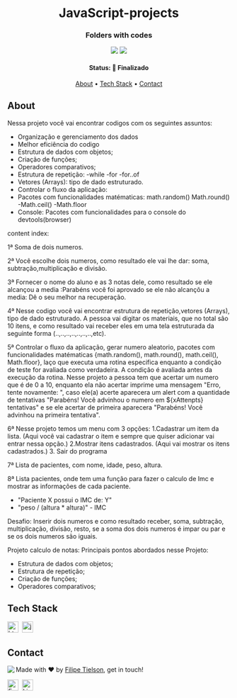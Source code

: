 <h1 align="center">
	JavaScript-projects
</h1>

<h3 align="center">
	Folders with codes
</h3>

<p align="center">
	<img src="https://img.shields.io/badge/PRs-welcome-brightgreen.svg?style=flat-square"/>
	<img src="https://img.shields.io/github/languages/count/Tielson/JavaScript-projects?color=green"/>
</p>

<h4 align="center">
	Status: 🚀 Finalizado
</h4>

<p align="center">
	<a href="#about">About</a> •
	<a href="#tech-stack">Tech Stack</a> •
	<a href="#contact">Contact</a> 
</p>

## About
Nessa projeto você vai encontrar codigos com os seguintes assuntos:

- Organização e gerenciamento dos dados
- Melhor eficiência do codigo
- Estrutura de dados com objetos;
- Criação de funções;
- Operadores comparativos;
- Estrutura de repetição:
   -while
   -for
   -for..of
- Vetores (Arrays):
  tipo de dado estruturado.
- Controlar o fluxo da aplicação:
- Pacotes com funcionalidades matématicas:
   math.random() Math.round() -Math.ceil() -Math.floor
- Console:
  Pacotes com funcionalidades para o console do devtools(browser)

content index:

1ª Soma de dois numeros.

2ª Você escolhe dois numeros, como resultado ele vai lhe dar: soma, subtração,multiplicação e divisão.

3ª Fornecer o nome do aluno e as 3 notas dele, como resultado se ele alcançou a media :Parabéns você foi aprovado
se ele não alcançõu a media: Dê o seu melhor na recuperação.

4ª Nesse codigo você vai encontrar estrutura de repetição,vetores (Arrays), tipo de dado estruturado. A pessoa vai digitar os materiais, que no total são 10 itens, e como resultado vai receber eles em uma tela estruturada da 
seguinte forma (..,..,..,..,..,..,..,etc).

5ª Controlar o fluxo da aplicação, gerar numero aleatorio, pacotes com funcionalidades matématicas {math.random(), math.round(), math.ceil(), Math.floor}, laço que executa uma rotina especifica enquanto a condição de teste for avaliada 
como verdadeira. A condição é avaliada antes da execução da rotina. Nesse projeto a pessoa tem que acertar um numero que é de 0 a 10, enquanto ela não acertar imprime uma mensagem "Erro, tente novamente: ", caso ele(a) acerte aparecera
um alert com a quantidade de tentativas "Parabéns! Você advinhou o numero em ${xAttenpts} tentativas" e se ele acertar de primeira aparecera "Parabéns! Você advinhou na primeira tentativa".

6ª Nesse projeto temos um menu com 3 opções:
  1.Cadastrar um item da lista. (Aqui você vai cadastrar o item e sempre que quiser adicionar vai entrar nessa opção.)
  2.Mostrar itens cadastrados. (Aqui vai mostrar os itens cadastrados.)
  3. Sair do programa

7ª Lista de pacientes, com nome, idade, peso, altura.

8ª Lista pacientes, onde tem uma função para fazer o calculo de Imc e mostrar as informações de cada paciente.
   - "Paciente X possui o IMC de: Y" 
   - "peso / (altura * altura)" - IMC 

Desafio: Inserir dois numeros e como resultado receber, soma, subtração, multiplicação, divisão, resto, se a soma dos dois numeros é impar ou par e se os dois numeros são iguais.

Projeto calculo de notas: Principais pontos abordados nesse Projeto:
- Estrutura de dados com objetos;
- Estrutura de repetição;
- Criação de funções;
- Operadores comparativos;

## Tech Stack
<img src="https://img.shields.io/badge/Html5-05122A?style=flat&logo=html5" alt="html5 Badge" height="25">&nbsp;
<img src="https://img.shields.io/badge/Javascript-05122A?style=flat&logo=javascript" alt="javascript Badge" height="25">&nbsp;

## Contact
<img align="left" src="https://avatars.githubusercontent.com/Tielson?size=100">

Made with ❤️ by [Filipe Tielson](https://github.com/Tielson), get in touch!

<a href="mailto:filipe_thielsom@hotmail.com" target="_blank"><img src="https://img.shields.io/badge/Email-D14836?style=flat&logo=gmail&logoColor=white" alt="Email Badge" height="25"></a>&nbsp;
<a href="https://www.linkedin.com/in/https://www.linkedin.com/in/filipe-tielson-developer/" target="_blank"><img src="https://img.shields.io/badge/Linkedin-0077B5?style=flat&logo=linkedin&logoColor=white" alt="LinkedIn Badge" height="25"></a>&nbsp;

<br clear="left"/>
